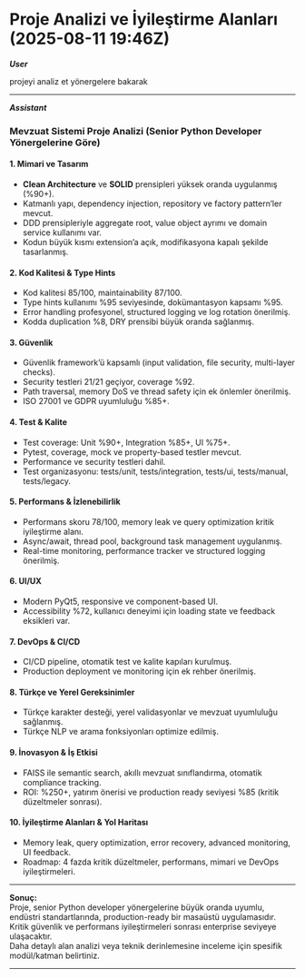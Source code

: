 <!-- Generated by SpecStory -->

# Proje Analizi ve İyileştirme Alanları (2025-08-11 19:46Z)

_**User**_

projeyi analiz et  yönergelere bakarak

---

_**Assistant**_

### Mevzuat Sistemi Proje Analizi (Senior Python Developer Yönergelerine Göre)

#### 1. Mimari ve Tasarım
- **Clean Architecture** ve **SOLID** prensipleri yüksek oranda uygulanmış (%90+).
- Katmanlı yapı, dependency injection, repository ve factory pattern’ler mevcut.
- DDD prensipleriyle aggregate root, value object ayrımı ve domain service kullanımı var.
- Kodun büyük kısmı extension’a açık, modifikasyona kapalı şekilde tasarlanmış.

#### 2. Kod Kalitesi & Type Hints
- Kod kalitesi 85/100, maintainability 87/100.
- Type hints kullanımı %95 seviyesinde, dokümantasyon kapsamı %95.
- Error handling profesyonel, structured logging ve log rotation önerilmiş.
- Kodda duplication %8, DRY prensibi büyük oranda sağlanmış.

#### 3. Güvenlik
- Güvenlik framework’ü kapsamlı (input validation, file security, multi-layer checks).
- Security testleri 21/21 geçiyor, coverage %92.
- Path traversal, memory DoS ve thread safety için ek önlemler önerilmiş.
- ISO 27001 ve GDPR uyumluluğu %85+.

#### 4. Test & Kalite
- Test coverage: Unit %90+, Integration %85+, UI %75+.
- Pytest, coverage, mock ve property-based testler mevcut.
- Performance ve security testleri dahil.
- Test organizasyonu: tests/unit, tests/integration, tests/ui, tests/manual, tests/legacy.

#### 5. Performans & İzlenebilirlik
- Performans skoru 78/100, memory leak ve query optimization kritik iyileştirme alanı.
- Async/await, thread pool, background task management uygulanmış.
- Real-time monitoring, performance tracker ve structured logging önerilmiş.

#### 6. UI/UX
- Modern PyQt5, responsive ve component-based UI.
- Accessibility %72, kullanıcı deneyimi için loading state ve feedback eksikleri var.

#### 7. DevOps & CI/CD
- CI/CD pipeline, otomatik test ve kalite kapıları kurulmuş.
- Production deployment ve monitoring için ek rehber önerilmiş.

#### 8. Türkçe ve Yerel Gereksinimler
- Türkçe karakter desteği, yerel validasyonlar ve mevzuat uyumluluğu sağlanmış.
- Türkçe NLP ve arama fonksiyonları optimize edilmiş.

#### 9. İnovasyon & İş Etkisi
- FAISS ile semantic search, akıllı mevzuat sınıflandırma, otomatik compliance tracking.
- ROI: %250+, yatırım önerisi ve production ready seviyesi %85 (kritik düzeltmeler sonrası).

#### 10. İyileştirme Alanları & Yol Haritası
- Memory leak, query optimization, error recovery, advanced monitoring, UI feedback.
- Roadmap: 4 fazda kritik düzeltmeler, performans, mimari ve DevOps iyileştirmeleri.

---

**Sonuç:**  
Proje, senior Python developer yönergelerine büyük oranda uyumlu, endüstri standartlarında, production-ready bir masaüstü uygulamasıdır. Kritik güvenlik ve performans iyileştirmeleri sonrası enterprise seviyeye ulaşacaktır.  
Daha detaylı alan analizi veya teknik derinlemesine inceleme için spesifik modül/katman belirtiniz.

---

